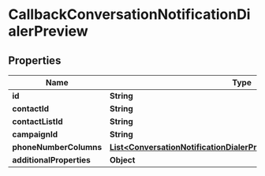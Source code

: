 
# CallbackConversationNotificationDialerPreview

## Properties
Name | Type | Description | Notes
------------ | ------------- | ------------- | -------------
**id** | **String** |  |  [optional]
**contactId** | **String** |  |  [optional]
**contactListId** | **String** |  |  [optional]
**campaignId** | **String** |  |  [optional]
**phoneNumberColumns** | [**List&lt;ConversationNotificationDialerPreviewPhoneNumberColumns&gt;**](ConversationNotificationDialerPreviewPhoneNumberColumns.md) |  |  [optional]
**additionalProperties** | **Object** |  |  [optional]



